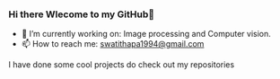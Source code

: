 ### Hi there Wlecome to my GitHub👋


- 🔭 I’m currently working on: Image processing and Computer vision.
- 📫 How to reach me: swatithapa1994@gmail.com

I have done some cool projects do check out my repositories
